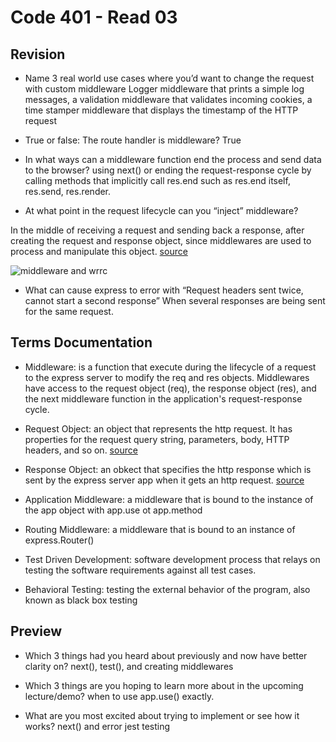 # Code 401 - Read 03

## Revision

* Name 3 real world use cases where you’d want to change the request with custom middleware
Logger middleware that prints a simple log messages, a validation middleware that validates incoming cookies, a time stamper middleware that displays the timestamp of the HTTP request

* True or false: The route handler is middleware? True

* In what ways can a middleware function end the process and send data to the browser?
using next() or ending the request-response cycle by calling methods that implicitly call res.end such as res.end itself, res.send, res.render.

* At what point in the request lifecycle can you “inject” middleware?

In the middle of receiving a request and sending back a response, after creating the request and response object, since middlewares are used to process and manipulate this object. [source](https://iq.opengenus.org/middlewares-in-express/)

![middleware and wrrc](https://iq.opengenus.org/content/images/2019/08/Add-a-subheading--1-.png)

* What can cause express to error with “Request headers sent twice, cannot start a second response”
When several responses are being sent for the same request.

## Terms Documentation

* Middleware: is a function that execute during the lifecycle of a request to the express server to modify the req and res objects. Middlewares have access to the request object (req), the response object (res), and the next middleware function in the application's request-response cycle.

* Request Object: an object that represents the http request. It has properties for the request query string, parameters, body, HTTP headers, and so on. [source](https://www.javatpoint.com/expressjs-request)

* Response Object: an obkect that specifies the http response which is sent by the express server app when it gets an http request. [source](https://www.javatpoint.com/expressjs-response)

* Application Middleware: a middleware that is bound to the instance of the app object with app.use ot app.method

* Routing Middleware: a middleware that is bound to an instance of express.Router()

* Test Driven Development: software development process that relays on testing the software requirements against all test cases.

* Behavioral Testing: testing the external behavior of the program, also known as black box testing

## Preview

* Which 3 things had you heard about previously and now have better clarity on? next(), test(), and creating middlewares

* Which 3 things are you hoping to learn more about in the upcoming lecture/demo? when to use app.use() exactly.

* What are you most excited about trying to implement or see how it works? next() and error jest testing
